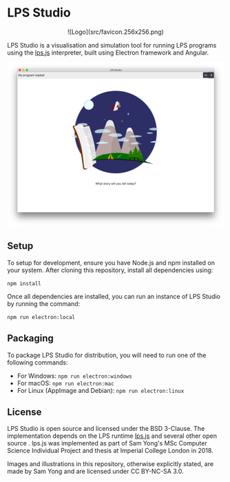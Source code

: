# LPS Studio

<p align="center">![Logo](src/favicon.256x256.png)</p>

LPS Studio is a visualisation and simulation tool for running LPS programs using the [lps.js](https://github.com/mauris/lps.js) interpreter, built using Electron framework and Angular.

![Screenshot](docs/images/lps-studio-screenshot.png)

## Setup

To setup for development, ensure you have Node.js and npm installed on your system. After cloning this repository, install all dependencies using:

```
npm install
```

Once all dependencies are installed, you can run an instance of LPS Studio by running the command:

```
npm run electron:local
```

## Packaging

To package LPS Studio for distribution, you will need to run one of the following commands:

- For Windows: `npm run electron:windows`
- For macOS: `npm run electron:mac`
- For Linux (AppImage and Debian): `npm run electron:linux`

## License

LPS Studio is open source and licensed under the BSD 3-Clause. The implementation depends on the LPS runtime [lps.js](https://github.com/mauris/lps.js) and several other open source . lps.js was implemented as part of Sam Yong's MSc Computer Science Individual Project and thesis at Imperial College London in 2018.

Images and illustrations in this repository, otherwise explicitly stated, are made by Sam Yong and are licensed under CC BY-NC-SA 3.0.
